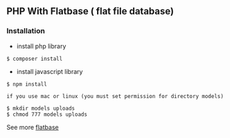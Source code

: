 ## PHP With Flatbase ( flat file database)

### Installation

- install php library
```
$ composer install
```
- install javascript library
```
$ npm install
```
`if you use mac or linux (you must set permission for directory models)`
```
$ mkdir models uploads
$ chmod 777 models uploads
```

See more [flatbase](https://github.com/adamnicholson/flatbase)
